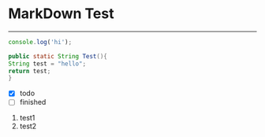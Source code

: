 # MarkDown Test
***

```js
console.log('hi');
```

```java
public static String Test(){
String test = "hello";
return test;
}
```
- [X] todo
- [ ] finished

1. test1
2. test2
